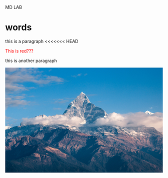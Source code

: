 <p style="text-align: left;"> MD LAB </p>

# words

this is a paragraph
<<<<<<< HEAD

<font color="red"> This is red??? </font>

this is another paragraph

![screenshot](mountain.jpg)
